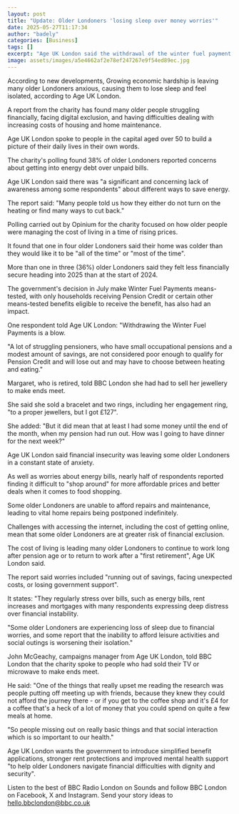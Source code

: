 ```yaml
---
layout: post
title: "Update: Older Londoners 'losing sleep over money worries'"
date: 2025-05-27T11:17:34
author: "badely"
categories: [Business]
tags: []
excerpt: "Age UK London said the withdrawal of the winter fuel payment had caused extra  hardship for some."
image: assets/images/a5e4662af2e78ef247267e9f54ed89ec.jpg
---
```


According to new developments, Growing economic hardship is leaving many older Londoners anxious, causing them to lose sleep and feel isolated, according to Age UK London.

A report from the charity has found many older people struggling financially, facing digital exclusion, and having difficulties dealing with increasing costs of housing and home maintenance.

Age UK London spoke to people in the capital aged over 50 to build a picture of their daily lives in their own words.

The charity's polling found 38% of older Londoners reported concerns about getting into energy debt over unpaid bills.

Age UK London said there was "a significant and concerning lack of awareness among some respondents" about different ways to save energy.

The report said: "Many people told us how they either do not turn on the heating or find many ways to cut back."

Polling carried out by Opinium for the charity focused on how older people were managing the cost of living in a time of rising prices.

It found that one in four older Londoners said their home was colder than they would like it to be "all of the time" or "most of the time". 

More than one in three (36%) older Londoners said they felt less financially secure heading into 2025 than at the start of 2024.

The government's decision in July make Winter Fuel Payments means-tested, with only households receiving Pension Credit or certain other means-tested benefits eligible to receive the benefit, has also had an impact.

One respondent told Age UK London: "Withdrawing the Winter Fuel Payments is a blow. 

"A lot of struggling pensioners, who have small occupational pensions and a modest amount of savings, are not considered poor enough to qualify for Pension Credit and will lose out and may have to choose between heating and eating."

Margaret, who is retired, told BBC London she had had to sell her jewellery to make ends meet. 

She said she sold a bracelet and two rings, including her engagement ring, "to a proper jewellers, but I got £127".

She added: "But it did mean that at least I had some money until the end of the month, when my pension had run out. How was I going to have dinner for the next week?"

Age UK London said financial insecurity was leaving some older Londoners in a constant state of anxiety.

As well as worries about energy bills, nearly half of respondents reported finding it difficult to "shop around" for more affordable prices and better deals when it comes to food shopping.

Some older Londoners are unable to afford repairs and maintenance, leading to vital home repairs being postponed indefinitely.

Challenges with accessing the internet, including the cost of getting online, mean that some older Londoners are at greater risk of financial exclusion.

The cost of living is leading many older Londoners to continue to work long after pension age or to return to work after a "first retirement", Age UK London said.

The report said worries included "running out of savings, facing unexpected costs, or losing government support". 

It states: "They regularly stress over bills, such as energy bills, rent increases and mortgages with many respondents expressing deep distress over financial instability.

"Some older Londoners are experiencing loss of sleep due to financial worries, and some report that the inability to afford leisure activities and social outings is worsening their isolation."

John McGeachy, campaigns manager from Age UK London, told BBC London that the charity spoke to people who had sold their TV or microwave to make ends meet.

He said: "One of the things that really upset me reading the research was people putting off meeting up with friends, because they knew they could not afford the journey there - or if you get to the coffee shop and it's £4 for a coffee that's a heck of a lot of money that you could spend on quite a few meals at home.

"So people missing out on really basic things and that social interaction which is so important to our health."

Age UK London wants the government to introduce simplified benefit applications, stronger rent protections and improved mental health support "to help older Londoners navigate financial difficulties with dignity and security".

Listen to the best of BBC Radio London on Sounds and follow BBC London on Facebook, X and Instagram. Send your story ideas to hello.bbclondon@bbc.co.uk

